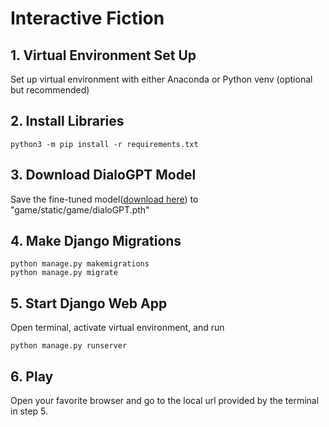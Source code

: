 # Interactive Fiction


## 1. Virtual Environment Set Up
Set up virtual environment with either Anaconda or Python venv (optional but recommended)

## 2. Install Libraries

    python3 -m pip install -r requirements.txt

## 3. Download DialoGPT Model
Save the fine-tuned model([download here](https://drive.google.com/file/d/1cB_KhDmArnk-FRNJUtPDt21WgSDAOYfr/view?usp=sharing)) to "game/static/game/dialoGPT.pth"

## 4. Make Django Migrations

    python manage.py makemigrations
    python manage.py migrate

## 5. Start Django Web App
Open terminal, activate virtual environment, and run

    python manage.py runserver

## 6. Play
Open your favorite browser and go to the local url provided by the terminal in step 5.
